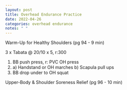 ```yaml
---
layout: post
title: Overhead Endurance Practice
date: 2022-04-26
categories: overhead endurance
notes: " "
---
```

Warm-Up for Healthy Shoulders (pg 94 - 9 min)

3 x Tabata @ 20/10 x 5, r:300
1. BB  push press, r: PVC OH press
2. a) Handstand or OH marches
    b) Scapula pull ups
3. BB drop under to OH squat

Upper-Body & Shoulder Soreness Relief (pg 96 - 10 min)